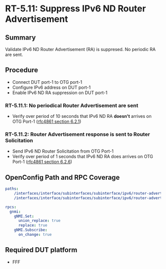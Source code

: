 # RT-5.11: Suppress IPv6 ND Router Advertisement

## Summary

Validate IPv6 ND Router Advertisement (RA) is suppresed. No periodic RA are sent.

## Procedure
*   Connect DUT port-1 to OTG port-1
*   Configure IPv6 address on DUT port-1
*   Enable IPv6 ND RA suppression on DUT port-1

### RT-5.11.1: No periodical Router Advertisement are sent 

*   Verify over period of 10 seconds that IPv6 ND RA **doesn't** arrives on OTG Port-1 ([rfc4861 section 6.2.1](https://datatracker.ietf.org/doc/html/rfc4861#section-6.2.1))

### RT-5.11.2: Router Advertisement response is sent to Router Solicitation  

*   Send IPv6 ND Router Solicitation from OTG Port-1
*   Verify over period of 1 seconds that IPv6 ND RA does arrives on OTG Port-1 ([rfc4861 section 6.2.6](https://datatracker.ietf.org/doc/html/rfc4861#section-6.2.6))

## OpenConfig Path and RPC Coverage

```yaml
paths:
    /interfaces/interface/subinterfaces/subinterface/ipv6/router-advertisement/config/interval:
    /interfaces/interface/subinterfaces/subinterface/ipv6/router-advertisement/config/suppress:

rpcs:
  gnmi:
    gNMI.Set:
      union_replace: true
      replace: true
    gNMI.Subscribe:
      on_change: true
```

## Required DUT platform

* FFF